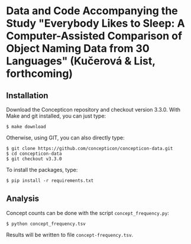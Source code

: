 # Data and Code Accompanying the Study "Everybody Likes to Sleep: A Computer-Assisted Comparison of Object Naming Data from 30 Languages" (Kučerová & List, forthcoming)

## Installation

Download the Concepticon repository and checkout version 3.3.0. With Make and git installed, you can just type:

```
$ make download
```

Otherwise, using GIT, you can also directly type:

```
$ git clone https://github.com/concepticon/concepticon-data.git
$ cd concepticon-data
$ git checkout v3.3.0
```

To install the packages, type:

```
$ pip install -r requirements.txt
```

## Analysis

Concept counts can be done with the script `concept_frequency.py`:

```
$ python concept_frequency.tsv
```

Results will be written to file `concept-frequency.tsv`.

